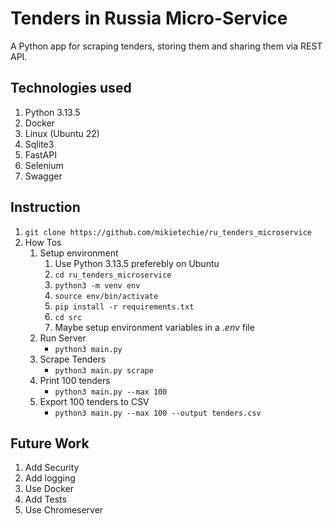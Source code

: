 # Tenders in Russia Micro-Service

A Python app for scraping tenders, storing them and sharing them via REST API.

## Technologies used

1. Python 3.13.5
2. Docker
3. Linux (Ubuntu 22)
4. Sqlite3
5. FastAPI
6. Selenium
7. Swagger

## Instruction

1. `git clone https://github.com/mikietechie/ru_tenders_microservice`
2. How Tos
   1. Setup environment
      1. Use Python 3.13.5 preferebly on Ubuntu
      2. `cd ru_tenders_microservice`
      3. `python3 -m venv env`
      4. `source env/bin/activate`
      5. `pip install -r requirements.txt`
      6. `cd src`
      7. Maybe setup environment variables in a *.env* file
   2. Run Server
      - `python3 main.py`
   3. Scrape Tenders
      - `python3 main.py scrape`
   4. Print 100 tenders
      - `python3 main.py --max 100`
   5. Export 100 tenders to CSV
      - `python3 main.py --max 100 --output tenders.csv`

## Future Work

1. Add Security
2. Add logging
3. Use Docker
4. Add Tests
5. Use Chromeserver
